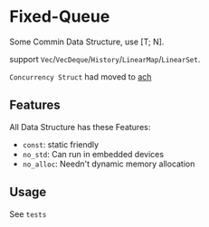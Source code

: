 # Fixed-Queue

Some Commin Data Structure, use [T; N].

support `Vec`/`VecDeque`/`History`/`LinearMap`/`LinearSet`.

`Concurrency Struct` had moved to [ach](https://crates.io/crates/ach)

## Features

All Data Structure has these Features:

- `const`: static friendly
- `no_std`: Can run in embedded devices
- `no_alloc`: Needn't dynamic memory allocation

## Usage

See `tests`
